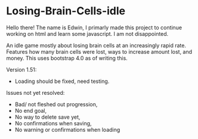 # Losing-Brain-Cells-idle
Hello there! The name is Edwin, I primarly made this project to continue working on html and learn some javascript. I am not disappointed.


An idle game mostly about losing brain cells at an increasingly rapid rate.
Features how many brain cells were lost, ways to increase amount lost, and money.
This uses bootstrap 4.0 as of writing this.

Version 1.51:
- Loading should be fixed, need testing.

Issues not yet resolved:
- Bad/ not fleshed out progression,
- No end goal,
- No way to delete save yet,
- No confirmations when saving,
- No warning or confirmations when loading
